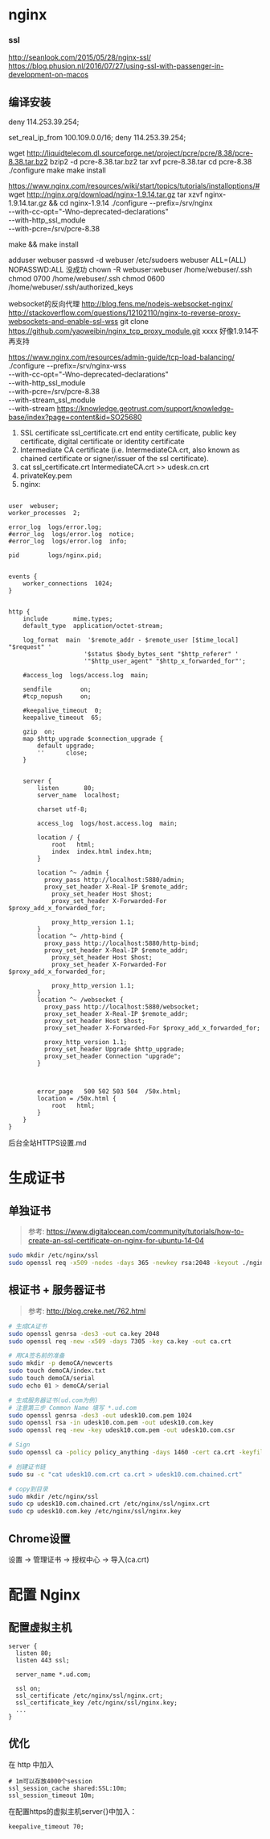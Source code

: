 nginx
=========

### ssl
http://seanlook.com/2015/05/28/nginx-ssl/
https://blog.phusion.nl/2016/07/27/using-ssl-with-passenger-in-development-on-macos

## 编译安装
deny 114.253.39.254;

set_real_ip_from 100.109.0.0/16;
deny 114.253.39.254;

wget http://liquidtelecom.dl.sourceforge.net/project/pcre/pcre/8.38/pcre-8.38.tar.bz2
bzip2 -d pcre-8.38.tar.bz2
tar xvf pcre-8.38.tar
cd pcre-8.38
./configure
make
make install

https://www.nginx.com/resources/wiki/start/topics/tutorials/installoptions/#
wget http://nginx.org/download/nginx-1.9.14.tar.gz
tar xzvf nginx-1.9.14.tar.gz && cd nginx-1.9.14
./configure --prefix=/srv/nginx \
  --with-cc-opt="-Wno-deprecated-declarations"  \
  --with-http_ssl_module \
  --with-pcre=/srv/pcre-8.38


make && make install

adduser webuser
passwd -d webuser
/etc/sudoers
webuser ALL=(ALL) NOPASSWD:ALL
没成功
chown -R webuser:webuser /home/webuser/.ssh
chmod 0700 /home/webuser/.ssh
chmod 0600 /home/webuser/.ssh/authorized_keys


websocket的反向代理
http://blog.fens.me/nodejs-websocket-nginx/
http://stackoverflow.com/questions/12102110/nginx-to-reverse-proxy-websockets-and-enable-ssl-wss
git clone https://github.com/yaoweibin/nginx_tcp_proxy_module.git
xxxx 好像1.9.14不再支持


https://www.nginx.com/resources/admin-guide/tcp-load-balancing/
./configure --prefix=/srv/nginx-wss \
  --with-cc-opt="-Wno-deprecated-declarations"  \
  --with-http_ssl_module \
  --with-pcre=/srv/pcre-8.38 \
  --with-stream_ssl_module \
  --with-stream
https://knowledge.geotrust.com/support/knowledge-base/index?page=content&id=SO25680
1. SSL certificate ssl_certificate.crt  end entity certificate, public key certificate, digital certificate or identity certificate
2. Intermediate CA certificate (i.e. IntermediateCA.crt, also known as chained certificate or signer/issuer of the ssl certificate).
3. cat ssl_certificate.crt IntermediateCA.crt >> udesk.cn.crt
4. privateKey.pem
5. nginx:


```

user  webuser;
worker_processes  2;

error_log  logs/error.log;
#error_log  logs/error.log  notice;
#error_log  logs/error.log  info;

pid        logs/nginx.pid;


events {
    worker_connections  1024;
}


http {
    include       mime.types;
    default_type  application/octet-stream;

    log_format  main  '$remote_addr - $remote_user [$time_local] "$request" '
                     '$status $body_bytes_sent "$http_referer" '
                     '"$http_user_agent" "$http_x_forwarded_for"';

    #access_log  logs/access.log  main;

    sendfile        on;
    #tcp_nopush     on;

    #keepalive_timeout  0;
    keepalive_timeout  65;

    gzip  on;
    map $http_upgrade $connection_upgrade {
        default upgrade;
        ''      close;
    }


    server {
        listen       80;
        server_name  localhost;

        charset utf-8;

        access_log  logs/host.access.log  main;

        location / {
            root   html;
            index  index.html index.htm;
        }

        location ^~ /admin {
          proxy_pass http://localhost:5880/admin;
          proxy_set_header X-Real-IP $remote_addr;
    	    proxy_set_header Host $host;
    	    proxy_set_header X-Forwarded-For $proxy_add_x_forwarded_for;

    	    proxy_http_version 1.1;
        }
        location ^~ /http-bind {
          proxy_pass http://localhost:5880/http-bind;
          proxy_set_header X-Real-IP $remote_addr;
    	    proxy_set_header Host $host;
    	    proxy_set_header X-Forwarded-For $proxy_add_x_forwarded_for;

    	    proxy_http_version 1.1;
        }
        location ^~ /websocket {
          proxy_pass http://localhost:5880/websocket;
          proxy_set_header X-Real-IP $remote_addr;
          proxy_set_header Host $host;
          proxy_set_header X-Forwarded-For $proxy_add_x_forwarded_for;

          proxy_http_version 1.1;
          proxy_set_header Upgrade $http_upgrade;
          proxy_set_header Connection "upgrade";
        }



        error_page   500 502 503 504  /50x.html;
        location = /50x.html {
            root   html;
        }
    }
}

```


后台全站HTTPS设置.md

# 生成证书

## 单独证书
> 参考: https://www.digitalocean.com/community/tutorials/how-to-create-an-ssl-certificate-on-nginx-for-ubuntu-14-04

```bash
sudo mkdir /etc/nginx/ssl
sudo openssl req -x509 -nodes -days 365 -newkey rsa:2048 -keyout ./nginx.key -out ./nginx.crt
```

## 根证书 + 服务器证书
> 参考: http://blog.creke.net/762.html

```bash
# 生成CA证书
sudo openssl genrsa -des3 -out ca.key 2048
sudo openssl req -new -x509 -days 7305 -key ca.key -out ca.crt

# 用CA签名前的准备
sudo mkdir -p demoCA/newcerts
sudo touch demoCA/index.txt
sudo touch demoCA/serial
sudo echo 01 > demoCA/serial

# 生成服务器证书(ud.com为例)
# 注意第三步 Common Name 填写 *.ud.com
sudo openssl genrsa -des3 -out udesk10.com.pem 1024
sudo openssl rsa -in udesk10.com.pem -out udesk10.com.key
sudo openssl req -new -key udesk10.com.pem -out udesk10.com.csr

# Sign
sudo openssl ca -policy policy_anything -days 1460 -cert ca.crt -keyfile ca.key -in udesk10.com.csr -out udesk10.com.crt

# 创建证书链
sudo su -c "cat udesk10.com.crt ca.crt > udesk10.com.chained.crt"

# copy到目录
sudo mkdir /etc/nginx/ssl
sudo cp udesk10.com.chained.crt /etc/nginx/ssl/nginx.crt
sudo cp udesk10.com.key /etc/nginx/ssl/nginx.key
```

## Chrome设置

设置 -> 管理证书 -> 授权中心 -> 导入(ca.crt)

# 配置 Nginx

## 配置虚拟主机

```
server {
  listen 80;
  listen 443 ssl;

  server_name *.ud.com;

  ssl on;
  ssl_certificate /etc/nginx/ssl/nginx.crt;
  ssl_certificate_key /etc/nginx/ssl/nginx.key;
  ...
}
```

## 优化

在 http 中加入

```
# 1m可以存放4000个session
ssl_session_cache shared:SSL:10m;
ssl_session_timeout 10m;
```

在配置https的虚拟主机server{}中加入：

```
keepalive_timeout 70;
```
